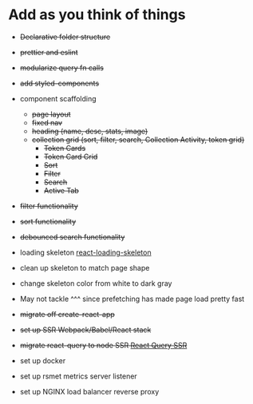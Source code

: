 # Add as you think of things

- ~~Declarative folder structure~~
- ~~prettier and eslint~~
- ~~modularize query fn calls~~

- ~~add styled-components~~
- component scaffolding
  - ~~page layout~~
  - ~~fixed nav~~
  - ~~heading (name, desc, stats, image)~~
  - ~~collection grid (sort, filter, search, Collection Activity, token grid)~~
    - ~~Token Cards~~
    - ~~Token Card Grid~~
    - ~~Sort~~
    - ~~Filter~~
    - ~~Search~~
    - ~~Active Tab~~

- ~~filter functionality~~
- ~~sort functionality~~
- ~~debounced search functionality~~

- loading skeleton [react-loading-skeleton](https://www.npmjs.com/package/react-loading-skeleton)
- clean up skeleton to match page shape
- change skeleton color from white to dark gray

- May not tackle ^^^ since prefetching has made page load pretty fast

- ~~migrate off create-react-app~~
- ~~set up SSR Webpack/Babel/React stack~~  
- ~~migrate react-query to node SSR [React Query SSR](https://tanstack.com/query/v4/docs/react/guides/ssr#using-other-frameworks-or-custom-ssr-frameworks)~~
- set up docker  
- set up rsmet metrics server listener
- set up NGINX load balancer reverse proxy